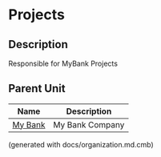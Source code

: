 # Projects
## Description
Responsible for MyBank Projects


## Parent Unit
| Name | Description |
|---|---|
| [My Bank](../../mybank/organization/my-bank-organization.md) | My Bank Company |


(generated with docs/organization.md.cmb)

